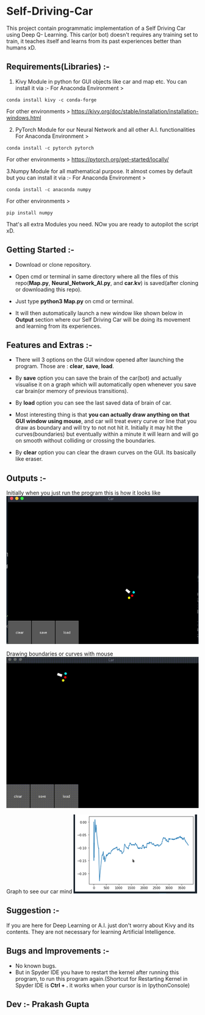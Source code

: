 # Self-Driving-Car
This project contain programmatic implementation of a Self Driving Car using Deep Q- Learning. This car(or bot) doesn't requires any training set to train, it teaches itself and learns from its past experiences better than humans xD.

## Requirements(Libraries) :-
1. Kivy Module in python for GUI objects like car and map etc. You can install it via :-
For Anaconda Environment > 
```
conda install kivy -c conda-forge
```
For other environments > 
https://kivy.org/doc/stable/installation/installation-windows.html

2. PyTorch Module for our Neural Network and all other A.I. functionalities
For Anaconda Environment > 
```
conda install -c pytorch pytorch
```
For other environments > 
https://pytorch.org/get-started/locally/

3.Numpy Module for all mathematical purpose. It almost comes by default but you can install it via :-
For Anaconda Environment > 
```
conda install -c anaconda numpy
```
For other environments > 
```
pip install numpy
```
That's all extra Modules you need. NOw you are ready to autopilot the script xD.

## Getting Started :-

- Download or clone repository.

- Open cmd or terminal in same directory where all the files of this repo(**Map.py**, **Neural_Network_AI.py**, and **car.kv**) is saved(after cloning or downloading this repo).

- Just type **python3 Map.py** on cmd or terminal.

- It will then automatically launch a new window like shown below in **Output** section where our Self Driving Car will be doing its movement and learning from its experiences.


## Features and Extras :-

- There will 3 options on the GUI window opened after launching the program. Those are : **clear**, **save**, **load**.

- By **save** option you can save the brain of the car(bot) and actually visualise it on a graph which will automatically open whenever you save car brain(or memory of previous transitions).

- By **load** option you can see the last saved data of brain of car.

- Most interesting thing is that **you can actually draw anything on that GUI window using mouse**, and car will treat every curve or line that you draw as boundary and will try to not
not hit it. Initially it may hit the curves(boundaries) but eventually within a minute it will learn and will go on smooth without colliding or crossing the boundaries.

- By **clear** option you can clear the drawn curves on the GUI. Its basically like eraser.

## Outputs :-
Initially when you just run the program this is how it looks like
![GUI WIndow](Outputs/GuiWindow.png)

Drawing boundaries or curves with mouse
![Drawing Curves](Outputs/DrawingCurves.gif)

Graph to see our car mind
![Graph](Outputs/MindGraph.png)

## Suggestion :-
If you are here for Deep Learning or A.I. just don't worry about Kivy and its contents. They are not necessary for learning Artificial Intelligence.


## Bugs and Improvements :-

- No known bugs.
- But in Spyder IDE you have to restart the kernel after running this program, to run this program again.(Shortcut for Restarting Kernel in Spyder IDE is **Ctrl + .** it works when your cursor is in IpythonConsole)

## Dev :- Prakash Gupta




